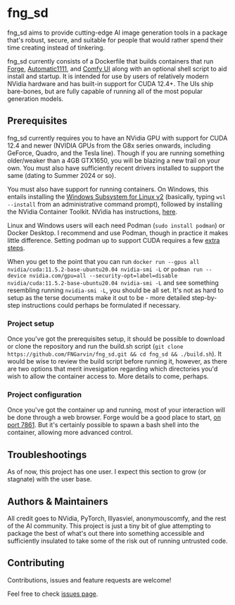 # fng_sd

fng_sd aims to provide cutting-edge AI image generation tools in a package that's robust, secure, and suitable for people that would rather spend their time creating instead of tinkering. 

fng_sd currently consists of a Dockerfile that builds containers that run [Forge](https://github.com/lllyasviel/stable-diffusion-webui-forge), [Automatic1111](https://github.com/AUTOMATIC1111/stable-diffusion-webui), and [Comfy UI](https://github.com/AUTOMATIC1111/stable-diffusion-webui) along with an optional shell script to aid install and startup.  It is intended for use by users of relatively modern NVidia hardware and has built-in support for CUDA 12.4+.  The UIs ship bare-bones, but are fully capable of running all of the most popular generation models. 

## Prerequisites

fng_sd currently requires you to have an NVidia GPU with support for CUDA 12.4 and newer (NVIDIA GPUs from the G8x series onwards, including GeForce, Quadro, and the Tesla line).  Though if you are running something older/weaker than a 4GB GTX1650, you will be blazing a new trail on your own.  You must also have sufficiently recent drivers installed to support the same (dating to Summer 2024 or so).

You must also have support for running containers.  On Windows, this entails installing the [Windows Subsystem for Linux v2](https://learn.microsoft.com/en-us/windows/wsl/install) (basically, typing `wsl --install` from an administrative command prompt), followed by installing the NVidia Container Toolkit.  NVidia has instructions, [here](https://docs.nvidia.com/cuda/wsl-user-guide/index.html).  

Linux and Windows users will each need Podman (`sudo install podman`) or Docker Desktop.  I recommend and use Podman, though in practice it makes little difference.  Setting podman up to support CUDA requires a few [extra steps](https://docs.nvidia.com/datacenter/cloud-native/container-toolkit/latest/cdi-support.html).

When you get to the point that you can run `docker run --gpus all nvidia/cuda:11.5.2-base-ubuntu20.04 nvidia-smi -L` or `podman run --device nvidia.com/gpu=all --security-opt=label=disable nvidia/cuda:11.5.2-base-ubuntu20.04 nvidia-smi -L` and see something resembling running `nvidia-smi -L`, you should be all set.  It's not as hard to setup as the terse documents make it out to be - more detailed step-by-step instructions could perhaps be formulated if necessary.

### Project setup

Once you've got the prerequisites setup, it should be possible to download or clone the repository and run the build.sh script (`git clone https://github.com/FNGarvin/fng_sd.git && cd fng_sd && ./build.sh`).  It would be wise to review the build script before running it, however, as there are two options that merit invesigation regarding which directories you'd wish to allow the container access to.  More details to come, perhaps. 

### Project configuration

Once you've got the container up and running, most of your interaction will be done through a web browser.  Forge would be a good place to start, [on port 7861](http://localhost:7861).  But it's certainly possible to spawn a bash shell into the container, allowing more advanced control.

## Troubleshootings

As of now, this project has one user.  I expect this section to grow (or stagnate) with the user base.

## Authors & Maintainers

All credit goes to NVidia, PyTorch, lllyasviel, anonymouscomfy, and the rest of the AI community.  This project is just a tiny bit of glue attempting to package the best of what's out there into something accessible and sufficiently insulated to take some of the risk out of running untrusted code.

## Contributing

Contributions, issues and feature requests are welcome!

Feel free to check [issues page](https://github.com/fngarvin/fng_sd/issues).

